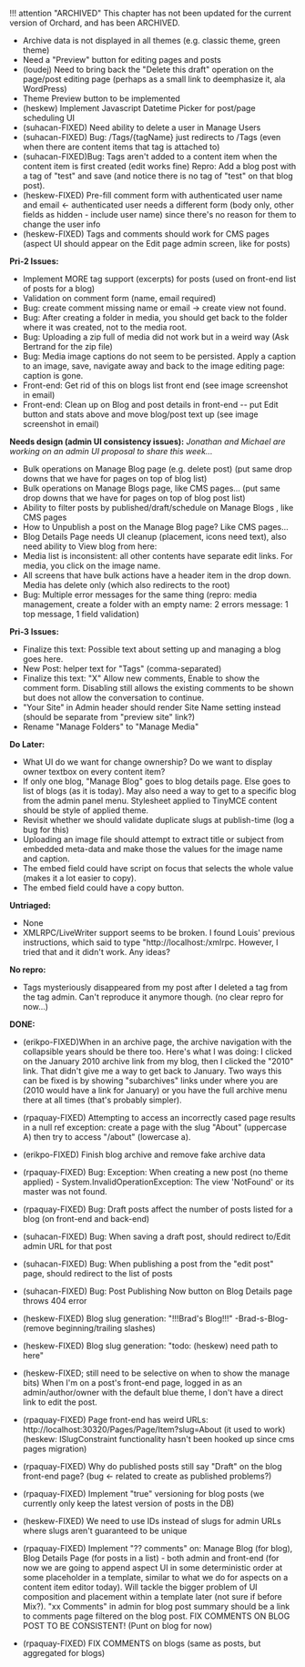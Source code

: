 !!! attention "ARCHIVED"
    This chapter has not been updated for the current version of Orchard, and has been ARCHIVED.


* Archive data is not displayed in all themes (e.g. classic theme, green theme)
* Need a "Preview" button for editing pages and posts
* (loudej) Need to bring back the "Delete this draft" operation on the page/post editing page (perhaps as a small link to deemphasize it, ala WordPress)
* Theme Preview button to be implemented
* (heskew) Implement Javascript Datetime Picker for post/page scheduling UI
* (suhacan-FIXED) Need ability to delete a user in Manage Users
* (suhacan-FIXED) Bug: /Tags/{tagName} just redirects to /Tags (even when there are content items that tag is attached to)
* (suhacan-FIXED)Bug: Tags aren't added to a content item when the content item is first created (edit works fine) Repro: Add a blog post with a tag of "test" and save (and notice there is no tag of "test" on that blog post).
* (heskew-FIXED) Pre-fill comment form with authenticated user name and email <- authenticated user needs a different form (body only, other fields as hidden - include user name) since there's no reason for them to change the user info
* (heskew-FIXED) Tags and comments should work for CMS pages (aspect UI should appear on the Edit page admin screen, like for posts)


**Pri-2 Issues:**

* Implement MORE tag support (excerpts) for posts (used on front-end list of posts for a blog)
* Validation on comment form (name, email required)
* Bug: create comment missing name or email -> create view not found.
* Bug: After creating a folder in media, you should get back to the folder where it was created, not to the media root.
* Bug: Uploading a zip full of media did not work but in a weird way (Ask Bertrand for the zip file)
* Bug: Media image captions do not seem to be persisted. Apply a caption to an image, save, navigate away and back to the image editing page: caption is gone.
* Front-end: Get rid of this on blogs list front end (see image screenshot in email)
* Front-end: Clean up on Blog and post details in front-end -- put Edit button and stats above and move blog/post text up (see image screenshot in email)


**Needs design (admin UI consistency issues):** _Jonathan and Michael are working on an admin UI proposal to share this week..._


* Bulk operations on Manage Blog page (e.g. delete post) (put same drop downs that we have for pages on top of blog list)
* Bulk operations on Manage Blogs page, like CMS pages... (put same drop downs that we have for pages on top of blog post list)
* Ability to filter posts by published/draft/schedule on Manage Blogs , like CMS pages
* How to Unpublish a post on the Manage Blog page? Like CMS pages...
* Blog Details Page needs UI cleanup (placement, icons need text), also need ability to View blog from here:
* Media list is inconsistent: all other contents have separate edit links. For media, you click on the image name.
* All screens that have bulk actions have a header item in the drop down. Media has delete only (which also redirects to the root)
* Bug: Multiple error messages for the same thing (repro: media management, create a folder with an empty name: 2 errors message: 1 top message, 1 field validation)


**Pri-3 Issues:**


* Finalize this text: Possible text about setting up and managing a blog goes here.
* New Post: helper text for "Tags" (comma-separated)
* Finalize this text: "X" Allow new comments, Enable to show the comment form. Disabling still allows the existing comments to be shown but does not allow the conversation to continue.
* "Your Site" in Admin header should render Site Name setting instead (should be separate from "preview site" link?)
* Rename "Manage Folders" to "Manage Media"


**Do Later:**


* What UI do we want for change ownership? Do we want to display owner textbox on every content item?
* If only one blog, "Manage Blog" goes to blog details page. Else goes to list of blogs (as it is today). May also need a way to get to a specific blog from the admin panel menu. 
Stylesheet applied to TinyMCE content should be style of applied theme.
* Revisit whether we should validate duplicate slugs at publish-time (log a bug for this)
* Uploading an image file should attempt to extract title or subject from embedded meta-data and make those the values for the image name and caption.
* The embed field could have script on focus that selects the whole value (makes it a lot easier to copy).
* The embed field could have a copy button.


**Untriaged:** 
* None
* XMLRPC/LiveWriter support seems to be broken. I found Louis' previous instructions, which said to type "http://localhost:<port>/xmlrpc.  However, I tried that and it didn't work.  Any ideas?


**No repro:**


* Tags mysteriously disappeared from my post after I deleted a tag from the tag admin. Can't reproduce it anymore though. (no clear repro for now...)


**DONE:** 
* (erikpo-FIXED)When in an archive page, the archive navigation with the collapsible years should be there too. Here's what I was doing: I clicked on the January 2010 archive link from my blog, then I clicked the "2010" link. That didn't give me a way to get back to January. Two ways this can be fixed is by showing "subarchives" links under where you are (2010 would have a link for January) or you have the full archive menu there at all times (that's probably simpler).
* (rpaquay-FIXED) Attempting to access an incorrectly cased page results in a null ref exception: create a page with the slug "About" (uppercase A) then try to access "/about" (lowercase a).
* (erikpo-FIXED) Finish blog archive and remove fake archive data
* (rpaquay-FIXED) Bug: Exception: When creating a new post (no theme applied) - System.InvalidOperationException: The view 'NotFound' or its master was not found.
* (rpaquay-FIXED) Bug: Draft posts affect the number of posts listed for a blog (on front-end and back-end)
* (suhacan-FIXED) Bug: When saving a draft post, should redirect to/Edit admin URL for that post
* (suhacan-FIXED) Bug: When publishing a post from the "edit post" page, should redirect to the list of posts
* (suhacan-FIXED) Bug: Post Publishing Now button on Blog Details page throws 404 error
* (heskew-FIXED) Blog slug generation: "!!!Brad's Blog!!!" -Brad-s-Blog- (remove beginning/trailing slashes)
* (heskew-FIXED) Blog slug generation: "todo: (heskew) need path to here"
* (heskew-FIXED; still need to be selective on when to show the manage bits) When I'm on a post's front-end page, logged in as an admin/author/owner with the default blue theme, I don't have a direct link to edit the post.
* (rpaquay-FIXED) Page front-end has weird URLs: http://localhost:30320/Pages/Page/Item?slug=About (it used to work) (heskew: ISlugConstraint functionality hasn't been hooked up since cms pages migration)
* (rpaquay-FIXED) Why do published posts still say "Draft" on the blog front-end page? (bug <- related to create as published problems?)



* (rpaquay-FIXED) Implement "true" versioning for blog posts (we currently only keep the latest version of posts in the DB)
* (heskew-FIXED) We need to use IDs instead of slugs for admin URLs where slugs aren't guaranteed to be unique
* (rpaquay-FIXED) Implement "?? comments" on: Manage Blog (for blog), Blog Details Page (for posts in a list) - both admin and front-end (for now we are going to append aspect UI in some deterministic order at some placeholder in a template, similar to what we do for aspects on a content item editor today). Will tackle the bigger problem of UI composition and placement within a template later (not sure if before Mix?). "xx Comments" in admin for blog post summary should be a link to comments page filtered on the blog post. FIX COMMENTS ON BLOG POST TO BE CONSISTENT! (Punt on blog for now)



* (rpaquay-FIXED) FIX COMMENTS on blogs (same as posts, but aggregated for blogs)

